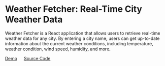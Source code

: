 # Weather Fetcher: Real-Time City Weather Data
Weather Fetcher is a React application that allows users to retrieve real-time weather data for any city. By entering a city name, users can get up-to-date information about the current weather conditions, including temperature, weather condition, wind speed, humidity, and more.

[Demo](https://accurateweathertoday.vercel.app/) &emsp;  [Source Code](https://github.com/SharathM18/Weather-Fetcher.git)

